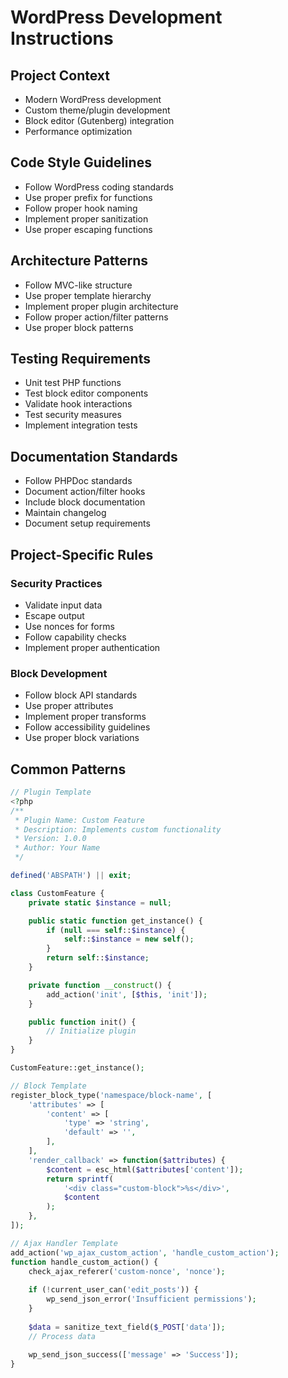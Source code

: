 # WordPress Development Instructions

## Project Context
- Modern WordPress development
- Custom theme/plugin development
- Block editor (Gutenberg) integration
- Performance optimization

## Code Style Guidelines
- Follow WordPress coding standards
- Use proper prefix for functions
- Follow proper hook naming
- Implement proper sanitization
- Use proper escaping functions

## Architecture Patterns
- Follow MVC-like structure
- Use proper template hierarchy
- Implement proper plugin architecture
- Follow proper action/filter patterns
- Use proper block patterns

## Testing Requirements
- Unit test PHP functions
- Test block editor components
- Validate hook interactions
- Test security measures
- Implement integration tests

## Documentation Standards
- Follow PHPDoc standards
- Document action/filter hooks
- Include block documentation
- Maintain changelog
- Document setup requirements

## Project-Specific Rules
### Security Practices
- Validate input data
- Escape output
- Use nonces for forms
- Follow capability checks
- Implement proper authentication

### Block Development
- Follow block API standards
- Use proper attributes
- Implement proper transforms
- Follow accessibility guidelines
- Use proper block variations

## Common Patterns
```php
// Plugin Template
<?php
/**
 * Plugin Name: Custom Feature
 * Description: Implements custom functionality
 * Version: 1.0.0
 * Author: Your Name
 */

defined('ABSPATH') || exit;

class CustomFeature {
    private static $instance = null;

    public static function get_instance() {
        if (null === self::$instance) {
            self::$instance = new self();
        }
        return self::$instance;
    }

    private function __construct() {
        add_action('init', [$this, 'init']);
    }

    public function init() {
        // Initialize plugin
    }
}

CustomFeature::get_instance();

// Block Template
register_block_type('namespace/block-name', [
    'attributes' => [
        'content' => [
            'type' => 'string',
            'default' => '',
        ],
    ],
    'render_callback' => function($attributes) {
        $content = esc_html($attributes['content']);
        return sprintf(
            '<div class="custom-block">%s</div>',
            $content
        );
    },
]);

// Ajax Handler Template
add_action('wp_ajax_custom_action', 'handle_custom_action');
function handle_custom_action() {
    check_ajax_referer('custom-nonce', 'nonce');
    
    if (!current_user_can('edit_posts')) {
        wp_send_json_error('Insufficient permissions');
    }
    
    $data = sanitize_text_field($_POST['data']);
    // Process data
    
    wp_send_json_success(['message' => 'Success']);
}
```
